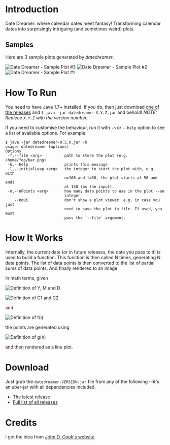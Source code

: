 # Introduction #
Date Dreamer: where calendar dates meet fantasy!
Transforming calendar dates into surprisingly intriguing (and sometimes weird) plots.

## Samples ##
Here are 3 sample plots generated by *datedreamer*.

![Date Dreamer - Sample Plot #3](https://i.imgur.com/iHKdX14.png)
![Date Dreamer - Sample Plot #2](https://i.imgur.com/CPCdShy.png)
![Date Dreamer - Sample Plot #1](https://i.imgur.com/HoUh12Z.png)

# How To Run #
You need to have Java 1.7+ installed. If you do, then just download [one of the releases](https://github.com/bahmanm/datedreamer/releases) and `$ java -jar datedreamer-X.Y.Z.jar` and behold! *NOTE: Replece `X.Y.Z` with the version number.*

If you need to customise the behaviour, run it with `-h` or `--help` option to see a list of available options. For example:

```
$ java -jar datedreamer-0.5.0.jar -h
usage: datedreamer [options]
Options
 -f,--file <arg>          path to store the plot (e.g. /home/foo/bar.png)
 -h,--help                prints this message
 -l,--initialLeap <arg>   the integer to start the plot with, e.g. with
                          n=100 and l=50, the plot starts at 50 and ends
                          at 150 (as the input).
 -n,--nPoints <arg>       how many data points to use in the plot --an
                          integer
    --noUi                don't show a plot viewer, e.g. in case you just
                          need to save the plot to file. If used, you must
                          pass the `--file` argument.

```


# How It Works #
Internally, the current date (or in future releases, the date you pass to it) is used to build a function. This function is then called N times, generating N data points. The list of data points is then converted to the list of partial sums of data points. And finally rendered to an image.

In math terms, given

![Definition of Y, M and D](https://i.imgur.com/P4KlG5d.gif)

![Definition of C1 and C2](https://i.imgur.com/GiOxOwm.gif)

and

![Definition of f(i)](https://i.imgur.com/vtZoTQe.gif)

the points are generated using

![Definition of g(n)](https://i.imgur.com/gXWf8L3.gif)

and then rendered as a line plot.


# Download #
Just grab the `datedreamer-VERSION.jar` file from any of the following --it's an uber-jar with all dependencies included.

* [The latest release](https://github.com/bahmanm/datedreamer/releases/latest)
* [Full list of all releases](https://github.com/bahmanm/datedreamer/releases/)

# Credits #
I got the idea from [John D. Cook's website](https://www.johndcook.com/expsum/details.html).